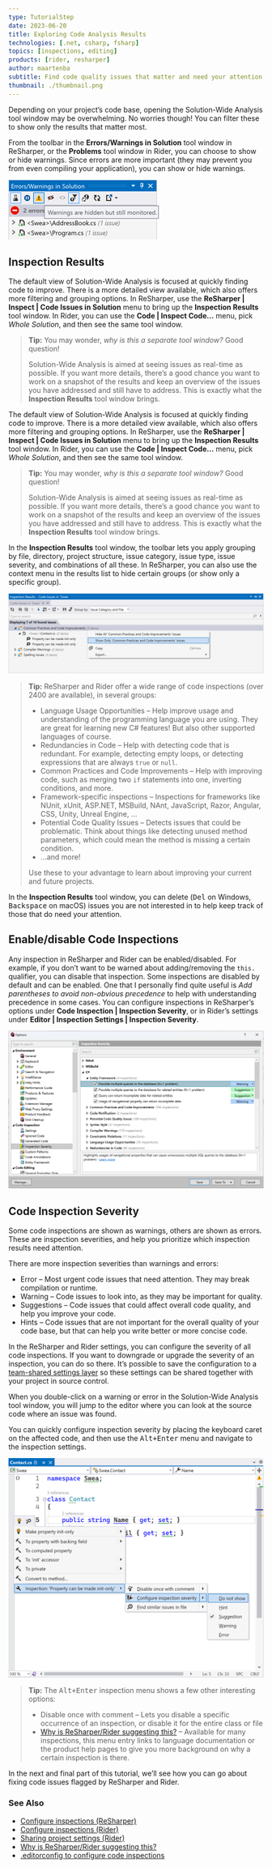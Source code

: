 ```yaml
---
type: TutorialStep
date: 2023-06-20
title: Exploring Code Analysis Results
technologies: [.net, csharp, fsharp]
topics: [inspections, editing]
products: [rider, resharper]
author: maartenba
subtitle: Find code quality issues that matter and need your attention.
thumbnail: ./thumbnail.png
---
```


Depending on your project’s code base, opening the Solution-Wide Analysis tool window may be overwhelming. No worries though! You can filter these to show only the results that matter most.

From the toolbar in the **Errors/Warnings in Solution** tool window in ReSharper, or the **Problems** tool window in Rider, you can choose to show or hide warnings. Since errors are more important (they may prevent you from even compiling your application), you can show or hide warnings.

<img alt="Filter inspections - Tool bar options (ReSharper)" src="resharper-view-options.png" width="297" height="118" />
<!--![Filter inspections - Tool bar options (Rider)](rider-view-options.png)-->

## Inspection Results

The default view of Solution-Wide Analysis is focused at quickly finding code to improve. There is a more detailed view available, which also offers more filtering and grouping options. In ReSharper, use the **ReSharper | Inspect | Code Issues in Solution** menu to bring up the **Inspection Results** tool window. In Rider, you can use the **Code | Inspect Code…** menu, pick *Whole Solution*, and then see the same tool window.

> **Tip:** You may wonder, *why is this a separate tool window?* Good question!
>
> Solution-Wide Analysis is aimed at seeing issues as real-time as possible. If you want more details, there’s a good chance you want to work on a snapshot of the results and keep an overview of the issues you have addressed and still have to address. This is exactly what the **Inspection Results** tool window brings.

The default view of Solution-Wide Analysis is focused at quickly finding code to improve. There is a more detailed view available, which also offers more filtering and grouping options. In ReSharper, use the **ReSharper | Inspect | Code Issues in Solution** menu to bring up the **Inspection Results** tool window. In Rider, you can use the **Code | Inspect Code…** menu, pick *Whole Solution*, and then see the same tool window.

> **Tip:** You may wonder, *why is this a separate tool window?* Good question!
>
> Solution-Wide Analysis is aimed at seeing issues as real-time as possible. If you want more details, there’s a good chance you want to work on a snapshot of the results and keep an overview of the issues you have addressed and still have to address. This is exactly what the **Inspection Results** tool window brings.

In the **Inspection Results** tool window, the toolbar lets you apply grouping by file, directory, project structure, issue category, issue type, issue severity, and combinations of all these. In ReSharper, you can also use the context menu in the results list to hide certain groups (or show only a specific group).

![Inspection results (ReSharper)](resharper-inspection-results.png)
<!--![Inspection results (Rider)](rider-inspection-results.png)-->

> **Tip:** ReSharper and Rider offer a wide range of code inspections (over 2400 are available), in several groups:
>
> * Language Usage Opportunities – Help improve usage and understanding of the programming language you are using. They are great for learning new C# features! But also other supported languages of course.
> * Redundancies in Code – Help with detecting code that is redundant. For example, detecting empty loops, or detecting expressions that are always `true` or `null`.
> * Common Practices and Code Improvements – Help with improving code, such as merging two `if` statements into one, inverting conditions, and more.
> * Framework-specific inspections – Inspections for frameworks like NUnit, xUnit, ASP.NET, MSBuild, NAnt, JavaScript, Razor, Angular, CSS, Unity, Unreal Engine, …
> * Potential Code Quality Issues – Detects issues that could be problematic. Think about things like detecting unused method parameters, which could mean the method is missing a certain condition.
> * ...and more!
>
> Use these to your advantage to learn about improving your current and future projects.

In the **Inspection Results** tool window, you can delete (<kbd>Del</kbd> on Windows, <kbd>Backspace</kbd> on macOS) issues you are not interested in to help keep track of those that do need your attention.

## Enable/disable Code Inspections

Any inspection in ReSharper and Rider can be enabled/disabled. For example, if you don’t want to be warned about adding/removing the `this.` qualifier, you can disable that inspection. Some inspections are disabled by default and can be enabled. One that I personally find quite useful is *Add parentheses to avoid non-obvious precedence* to help with understanding precedence in some cases. You can configure inspections in ReSharper’s options under **Code Inspection | Inspection Severity**, or in Rider’s settings under **Editor | Inspection Settings | Inspection Severity**.

![Inspection options (ReSharper)](resharper-inspection-options.png)
<!--![Inspection settings (Rider)](rider-inspection-settings.png)-->

## Code Inspection Severity

Some code inspections are shown as warnings, others are shown as errors. These are inspection severities, and help you prioritize which inspection results need attention.

There are more inspection severities than warnings and errors:
* Error – Most urgent code issues that need attention. They may break compilation or runtime.
* Warning – Code issues to look into, as they may be important for quality.
* Suggestions – Code issues that could affect overall code quality, and help you improve your code.
* Hints – Code issues that are not important for the overall quality of your code base, but that can help you write better or more concise code.

In the ReSharper and Rider settings, you can configure the severity of all code inspections. If you want to downgrade or upgrade the severity of an inspection, you can do so there. It’s possible to save the configuration to a [team-shared settings layer](https://www.jetbrains.com/help/resharper/Sharing_Configuration_Options.html#saving_overriding) so these settings can be shared together with your project in source control.

When you double-click on a warning or error in the Solution-Wide Analysis tool window, you will jump to the editor where you can look at the source code where an issue was found.

You can quickly configure inspection severity by placing the keyboard caret on the affected code, and then use the <kbd>Alt+Enter</kbd> menu and navigate to the inspection settings.

![Set inspection severity in the editor (ReSharper)](resharper-editor-severity.png)
<!--![Set inspection severity in the editor (Rider)](rider-inspection-severity.png)-->

> **Tip:** The <kbd>Alt+Enter</kbd> inspection menu shows a few other interesting options:
> * Disable once with comment – Lets you disable a specific occurrence of an inspection, or disable it for the entire class or file
> * [Why is ReSharper/Rider suggesting this?](https://blog.jetbrains.com/dotnet/2023/03/20/why-is-resharper-suggesting-this/) – Available for many inspections, this menu entry links to language documentation or the product help pages to give you more background on why a certain inspection is there.

In the next and final part of this tutorial, we’ll see how you can go about fixing code issues flagged by ReSharper and Rider.

### See Also

* [Configure inspections (ReSharper)](https://www.jetbrains.com/help/resharper/Code_Analysis__Configuring_Warnings.html)
* [Configure inspections (Rider)](https://www.jetbrains.com/help/rider/Code_Analysis__Configuring_Warnings.html)
* [Sharing project settings (Rider)](https://www.jetbrains.com/help/rider/Sharing_project_settings.html)
* [Why is ReSharper/Rider suggesting this?](https://blog.jetbrains.com/dotnet/2023/03/20/why-is-resharper-suggesting-this/)
* [.editorconfig to configure code inspections](https://www.jetbrains.com/help/resharper/Code_Analysis__Configuring_Warnings.html#editorconfig)
